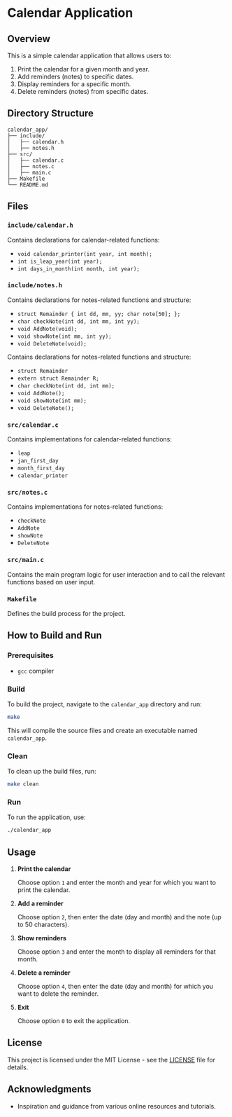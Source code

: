 
# Calendar Application

## Overview

This is a simple calendar application that allows users to:
1. Print the calendar for a given month and year.
2. Add reminders (notes) to specific dates.
3. Display reminders for a specific month.
4. Delete reminders (notes) from specific dates.

## Directory Structure

```
calendar_app/
├── include/
│   ├── calendar.h
│   ├── notes.h
├── src/
│   ├── calendar.c
│   ├── notes.c
│   ├── main.c
├── Makefile
└── README.md
```

## Files

### `include/calendar.h`

Contains declarations for calendar-related functions:
- `void calendar_printer(int year, int month);`
- `int is_leap_year(int year);`
- `int days_in_month(int month, int year);`


### `include/notes.h`

Contains declarations for notes-related functions and structure:
- `struct Remainder { int dd, mm, yy; char note[50]; };`
- `char checkNote(int dd, int mm, int yy);`
- `void AddNote(void);`
- `void showNote(int mm, int yy);`
- `void DeleteNote(void);`


Contains declarations for notes-related functions and structure:
- `struct Remainder`
- `extern struct Remainder R;`
- `char checkNote(int dd, int mm);`
- `void AddNote();`
- `void showNote(int mm);`
- `void DeleteNote();`

### `src/calendar.c`

Contains implementations for calendar-related functions:
- `leap`
- `jan_first_day`
- `month_first_day`
- `calendar_printer`

### `src/notes.c`

Contains implementations for notes-related functions:
- `checkNote`
- `AddNote`
- `showNote`
- `DeleteNote`

### `src/main.c`

Contains the main program logic for user interaction and to call the relevant functions based on user input.

### `Makefile`

Defines the build process for the project.

## How to Build and Run

### Prerequisites

- `gcc` compiler

### Build

To build the project, navigate to the `calendar_app` directory and run:

```sh
make
```

This will compile the source files and create an executable named `calendar_app`.

### Clean

To clean up the build files, run:

```sh
make clean
```

### Run

To run the application, use:

```sh
./calendar_app
```

## Usage

1. **Print the calendar**

   Choose option `1` and enter the month and year for which you want to print the calendar.

2. **Add a reminder**

   Choose option `2`, then enter the date (day and month) and the note (up to 50 characters).

3. **Show reminders**

   Choose option `3` and enter the month to display all reminders for that month.

4. **Delete a reminder**

   Choose option `4`, then enter the date (day and month) for which you want to delete the reminder.

5. **Exit**

   Choose option `0` to exit the application.


## License

This project is licensed under the MIT License - see the [LICENSE](LICENSE) file for details.

## Acknowledgments

- Inspiration and guidance from various online resources and tutorials.
